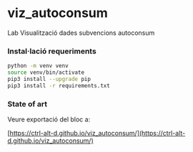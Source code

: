 # viz_autoconsum

Lab Visualització dades subvencions autoconsum


### Instal·lació requeriments

```bash
python -m venv venv
source venv/bin/activate
pip3 install --upgrade pip
pip3 install -r requirements.txt
```

### State of art

Veure exportació del bloc a:

[https://ctrl-alt-d.github.io/viz_autoconsum/](https://ctrl-alt-d.github.io/viz_autoconsum/)
